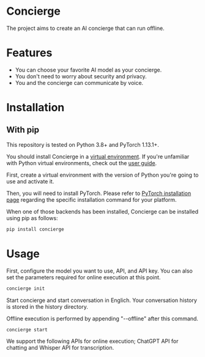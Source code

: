 # Concierge

The project aims to create an AI concierge that can run offline.

# Features

- You can choose your favorite AI model as your concierge.
- You don't need to worry about security and privacy.
- You and the concierge can communicate by voice.

# Installation

## With pip

This repository is tested on Python 3.8+ and PyTorch 1.13.1+.

You should install Concierge in a [virtual environment](https://docs.python.org/3/library/venv.html). If you're unfamiliar with Python virtual environments, check out the [user guide](https://packaging.python.org/guides/installing-using-pip-and-virtual-environments/).

First, create a virtual environment with the version of Python you're going to use and activate it.

Then, you will need to install PyTorch.
Please refer to [PyTorch installation page](https://pytorch.org/get-started/locally/#start-locally) regarding the specific installation command for your platform.

When one of those backends has been installed, Concierge can be installed using pip as follows:

```bash
pip install concierge
```

# Usage

First, configure the model you want to use, API, and API key. You can also set the parameters required for online execution at this point.

```bash
concierge init
```

Start concierge and start conversation in Englich. Your conversation history is stored in the history directory.

Offline execution is performed by appending "--offline" after this command.

```bash
concierge start
```

We support the following APIs for online execution;
ChatGPT API for chatting and Whisper API for transcription.
